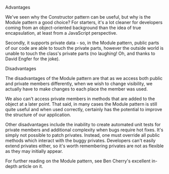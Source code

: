 Advantages

We've seen why the Constructor pattern can be useful, but why is the Module pattern a good choice? For starters, it's a lot cleaner for developers coming from an object-oriented background than the idea of true encapsulation, at least from a JavaScript perspective.

Secondly, it supports private data - so, in the Module pattern, public parts of our code are able to touch the private parts, however the outside world is unable to touch the class's private parts (no laughing! Oh, and thanks to David Engfer for the joke).

Disadvantages

The disadvantages of the Module pattern are that as we access both public and private members differently, when we wish to change visibility, we actually have to make changes to each place the member was used.

We also can't access private members in methods that are added to the object at a later point. That said, in many cases the Module pattern is still quite useful and when used correctly, certainly has the potential to improve the structure of our application.

Other disadvantages include the inability to create automated unit tests for private members and additional complexity when bugs require hot fixes. It's simply not possible to patch privates. Instead, one must override all public methods which interact with the buggy privates. Developers can't easily extend privates either, so it's worth remembering privates are not as flexible as they may initially appear.

For further reading on the Module pattern, see Ben Cherry's excellent in-depth article on it.